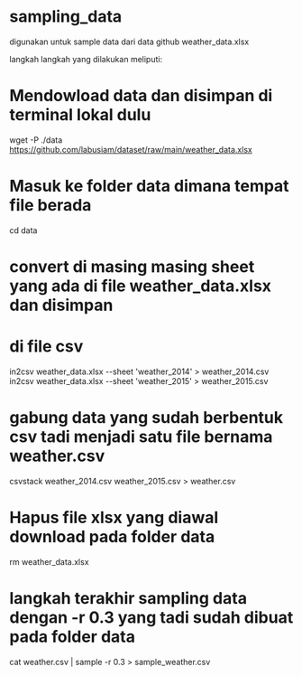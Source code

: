 # sampling_data
digunakan untuk sample data dari data github weather_data.xlsx

langkah langkah yang dilakukan meliputi: 

# Mendowload data dan disimpan di terminal lokal dulu
wget -P ./data https://github.com/labusiam/dataset/raw/main/weather_data.xlsx


# Masuk ke folder data dimana tempat file berada 
cd data 

# convert di masing masing sheet yang ada di file weather_data.xlsx dan disimpan
# di file csv 

in2csv weather_data.xlsx --sheet 'weather_2014' > weather_2014.csv
in2csv weather_data.xlsx --sheet 'weather_2015' > weather_2015.csv

# gabung data yang sudah berbentuk csv tadi menjadi satu file bernama weather.csv
csvstack weather_2014.csv weather_2015.csv > weather.csv

# Hapus file xlsx yang diawal download pada folder data 
rm weather_data.xlsx 

# langkah terakhir sampling data dengan -r 0.3 yang tadi sudah dibuat pada folder data 
cat weather.csv | sample -r 0.3 > sample_weather.csv
